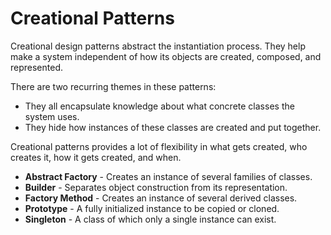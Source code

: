 # Creational Patterns

Creational design patterns abstract the instantiation process. They help make a system independent of how its objects are created, composed, and represented.

There are two recurring themes in these patterns:
- They all encapsulate knowledge about what concrete classes the system uses.
- They hide how instances of these classes are created and put together.

Creational patterns provides a lot of flexibility in what gets created, who creates it, how it gets created, and when.

- **Abstract Factory** - Creates an instance of several families of classes.
- **Builder** - Separates object construction from its representation.
- **Factory Method** - Creates an instance of several derived classes.
- **Prototype** - A fully initialized instance to be copied or cloned.
- **Singleton** - A class of which only a single instance can exist.

